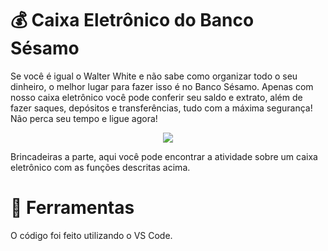 # 💰 Caixa Eletrônico do Banco Sésamo
Se você é igual o Walter White e não sabe como organizar todo o seu dinheiro, o melhor lugar para fazer isso é no Banco Sésamo. Apenas com nosso caixa eletrônico você pode conferir seu saldo e extrato, além de fazer saques, depósitos e transferências, tudo com a máxima segurança! Não perca seu tempo e ligue agora!
  
 <p align="center">
  <img src="https://github.com/gabriela4souza/Caixa-Eletronico/blob/main/Caixa%20Eletr%C3%B4nico/img/walt.jpg">
 </p>
  
Brincadeiras a parte, aqui você pode encontrar a atividade sobre um caixa eletrônico com as funções descritas acima.

# 🔨 Ferramentas

O código foi feito utilizando o VS Code.
